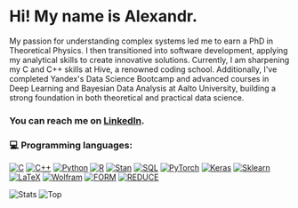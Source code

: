 # Hi! My name is Alexandr.

My passion for understanding complex systems led me to earn a PhD in Theoretical Physics. I then transitioned into software development, applying my analytical skills to create innovative solutions. Currently, I am sharpening my C and C++ skills at Hive, a renowned coding school. Additionally, I've completed Yandex's Data Science Bootcamp and advanced courses in Deep Learning and Bayesian Data Analysis at Aalto University, building a strong foundation in both theoretical and practical data science.

### You can reach me on [LinkedIn][2.1].

### 💻 Programming languages: 
[![C](https://img.shields.io/badge/C-blue)](https://www.cprogramming.com/)
[![C++](https://img.shields.io/badge/C++-blue)](https://isocpp.org/)
[![Python](https://img.shields.io/badge/Python-green)](https://www.python.org/)
[![R](https://img.shields.io/badge/R-green)](https://www.r-project.org/)
[![Stan](https://img.shields.io/badge/Stan-red)](https://mc-stan.org/)
[![SQL](https://img.shields.io/badge/SQL-336791)](https://en.wikipedia.org/wiki/SQL)
[![PyTorch](https://img.shields.io/badge/PyTorch-EE4C2C)](https://pytorch.org/)
[![Keras](https://img.shields.io/badge/Keras-D00000)](https://keras.io/)
[![Sklearn](https://img.shields.io/badge/Sklearn-F7931E)](https://scikit-learn.org/)
[![LaTeX](https://img.shields.io/badge/LaTeX-008080)](https://www.latex-project.org/)
[![Wolfram](https://img.shields.io/badge/Wolfram-darkred)](https://www.wolfram.com/mathematica/)
[![FORM](https://img.shields.io/badge/FORM-blue)](https://www.nikhef.nl/~form/)
[![REDUCE](https://img.shields.io/badge/REDUCE-purple)](http://www.reduce-algebra.com/)

![Stats][4.1]
![Top][4.2]

<!-- links-->

[2.1]: https://www.linkedin.com/in/pimikov/

[4.1]: https://github-readme-stats.vercel.app/api?username=dnapi&theme=catppuccin_mocha (Stats)
[4.2]: https://github-readme-stats.vercel.app/api/top-langs/?username=dnapi&layout=compact&count_private=fals&theme=catppuccin_mocha&hide=jupyter%20notebook (Top)
